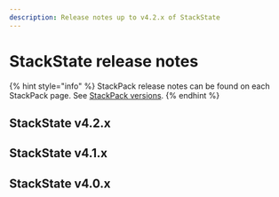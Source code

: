 ```yaml
---
description: Release notes up to v4.2.x of StackState
---
```


# StackState release notes

{% hint style="info" %}
StackPack release notes can be found on each StackPack page. See [StackPack versions](/setup/upgrade-stackstate/stackpack-versions.md).
{% endhint %}

## StackState v4.2.x

## StackState v4.1.x

## StackState v4.0.x